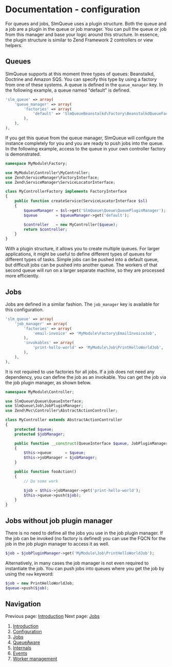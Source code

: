 Documentation - configuration
=============================

For queues and jobs, SlmQueue uses a plugin structure. Both the queue and a job are a plugin in the queue or job
manager. You can pull the queue or job from this manager and base your logic around this structure. In essence, the
plugin structure is similar to Zend Framework 2 controllers or view helpers.

Queues
------

SlmQueue supports at this moment three types of queues: Beanstalkd, Doctrine and Amazon SQS. You can specify this type
by using a factory from one of these systems. A queue is defined in the `queue_manager` key. In the following example,
a queue named "default" is defined.

```php
'slm_queue' => array(
    'queue_manager' => array(
        'factories' => array(
            'default' => 'SlmQueueBeanstalkd\Factory\BeanstalkdQueueFactory'
        ),
    ),
),
```

If you get this queue from the queue manager, SlmQueue will configure the instance completely for you and you are ready
to push jobs into the queue. In the following example, access to the queue in your own controller factory is demonstrated.

```php
namespace MyModule\Factory;

use MyModule\Controller\MyController;
use Zend\ServiceManager\FactoryInterface;
use Zend\ServiceManager\ServiceLocatorInterface;

class MyControllerFactory implements FactoryInterface
{
    public function createService(ServiceLocatorInterface $sl)
    {
        $queueManager = $sl->get('SlmQueue\Queue\QueuePluginManager');
        $queue        = $queueManager->get('default');

        $controller   = new MyController($queue);
        return $controller;
    }
}
```

With a plugin structure, it allows you to create multiple queues. For larger applications, it might be useful to define
different types of queues for different types of tasks. Simple jobs can be pushed into a default queue, but difficult
jobs can be pushed into another queue. The workers of that second queue will run on a larger separate machine, so they
are processed more efficiently.

Jobs
----

Jobs are defined in a similar fashion. The `job_manager` key is available for this configuration.

```php
'slm_queue' => array(
    'job_manager' => array(
        'factories' => array(
            'email-invoice' => 'MyModule\Factory\EmailInvoiceJob',
        ),
        'invokables' => array(
            'print-hello-world' => 'MyModule\Job\PrintHelloWorldJob',
        ),
    ),
),
```

It is not required to use factories for all jobs. If a job does not need any dependency, you can define the job as an
invokable. You can get the job via the job plugin manager, as shown below.

```php
namespace MyModule\Controller;

use SlmQueue\Queue\QueueInterface;
use SlmQueue\Job\JobPluginManager;
use Zend\Mvc\Controller\AbstractActionController;

class MyController extends AbstractActionController
{
    protected $queue;
    protected $jobManager;

    public function __construct(QueueInterface $queue, JobPluginManager $jobManager)
    {
        $this->queue      = $queue;
        $this->jobManager = $jobManager;
    }

    public function fooAction()
    {
        // Do some work

        $job = $this->jobManager->get('print-hello-world');
        $this->queue->push($job);
    }
}
```

Jobs without job plugin manager
-------------------------------

There is no need to define all the jobs you use in the job plugin manager. If the job can be invoked (no factory is
defined) you can use the FQCN for the job in the job plugin manager to access it as well.

```php
$job = $jobPluginManager->get('MyModule\Job\PrintHelloWorldJob');
```

Alternatively, in many cases the job manager is not even required to instantiate the job. You can push jobs into queues
where you get the job by using the `new` keyword:

```php
$job = new PrintHelloWorldJob;
$queue->push($job);
```

Navigation
----------

Previous page: [Introduction](1.Introduction.md)
Next page: [Jobs](3.Jobs.md)

1. [Introduction](1.Introduction.md)
2. [Configuration](2.Configuration.md)
3. [Jobs](3.Jobs.md)
4. [QueueAware](4.QueueAware.md)
5. [Internals](5.Internals.md)
6. [Events](6.Events.md)
7. [Worker management](7.WorkerManagement.md)
